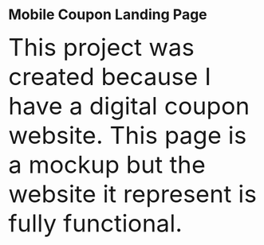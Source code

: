 <h1>Mobile Coupon Landing Page</h1>
<p><font size="14">This project was created because I have a digital coupon website. This page is a mockup but the website it represent is fully functional.
</font></p>
